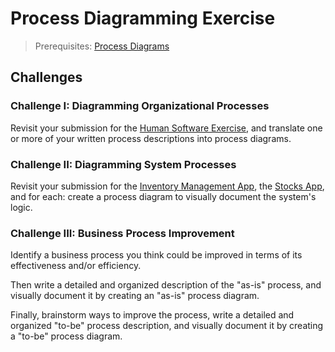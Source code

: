 # Process Diagramming Exercise

> Prerequisites: [Process Diagrams](/notes/information-systems/diagramming.md#process-diagrams)

## Challenges

### Challenge I: Diagramming Organizational Processes

Revisit your submission for the [Human Software Exercise](/exercises/human-software/exercise.md), and translate one or more of your written process descriptions into process diagrams.

### Challenge II: Diagramming System Processes

Revisit your submission for the [Inventory Management App](_______), the [Stocks App](/projects/stocks-app/project.md), and for each: create a process diagram to visually document the system's logic.

### Challenge III: Business Process Improvement

Identify a business process you think could be improved in terms of its effectiveness and/or efficiency.

Then write a detailed and organized description of the "as-is" process, and visually document it by creating an "as-is" process diagram.

Finally, brainstorm ways to improve the process, write a detailed and organized "to-be" process description, and visually document it by creating a "to-be" process diagram.
